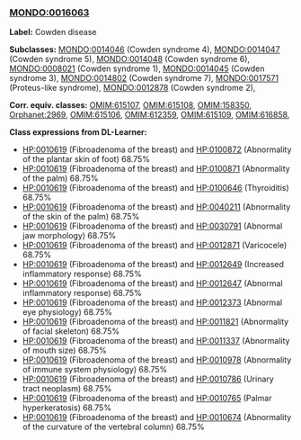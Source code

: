 
### [MONDO:0016063](http://purl.obolibrary.org/obo/MONDO_0016063)
**Label:** Cowden disease

**Subclasses:** [MONDO:0014046](http://purl.obolibrary.org/obo/MONDO_0014046) (Cowden syndrome 4), [MONDO:0014047](http://purl.obolibrary.org/obo/MONDO_0014047) (Cowden syndrome 5), [MONDO:0014048](http://purl.obolibrary.org/obo/MONDO_0014048) (Cowden syndrome 6), [MONDO:0008021](http://purl.obolibrary.org/obo/MONDO_0008021) (Cowden syndrome 1), [MONDO:0014045](http://purl.obolibrary.org/obo/MONDO_0014045) (Cowden syndrome 3), [MONDO:0014802](http://purl.obolibrary.org/obo/MONDO_0014802) (Cowden syndrome 7), [MONDO:0017571](http://purl.obolibrary.org/obo/MONDO_0017571) (Proteus-like syndrome), [MONDO:0012878](http://purl.obolibrary.org/obo/MONDO_0012878) (Cowden syndrome 2), 

**Corr. equiv. classes:** [OMIM:615107](http://purl.obolibrary.org/obo/OMIM_615107), [OMIM:615108](http://purl.obolibrary.org/obo/OMIM_615108), [OMIM:158350](http://purl.obolibrary.org/obo/OMIM_158350), [Orphanet:2969](http://www.orpha.net/ORDO/Orphanet_2969), [OMIM:615106](http://purl.obolibrary.org/obo/OMIM_615106), [OMIM:612359](http://purl.obolibrary.org/obo/OMIM_612359), [OMIM:615109](http://purl.obolibrary.org/obo/OMIM_615109), [OMIM:616858](http://purl.obolibrary.org/obo/OMIM_616858), 

**Class expressions from DL-Learner:**

- [HP:0010619](http://purl.obolibrary.org/obo/HP_0010619) (Fibroadenoma of the breast) and [HP:0100872](http://purl.obolibrary.org/obo/HP_0100872) (Abnormality of the plantar skin of foot) 68.75%
- [HP:0010619](http://purl.obolibrary.org/obo/HP_0010619) (Fibroadenoma of the breast) and [HP:0100871](http://purl.obolibrary.org/obo/HP_0100871) (Abnormality of the palm) 68.75%
- [HP:0010619](http://purl.obolibrary.org/obo/HP_0010619) (Fibroadenoma of the breast) and [HP:0100646](http://purl.obolibrary.org/obo/HP_0100646) (Thyroiditis) 68.75%
- [HP:0010619](http://purl.obolibrary.org/obo/HP_0010619) (Fibroadenoma of the breast) and [HP:0040211](http://purl.obolibrary.org/obo/HP_0040211) (Abnormality of the skin of the palm) 68.75%
- [HP:0010619](http://purl.obolibrary.org/obo/HP_0010619) (Fibroadenoma of the breast) and [HP:0030791](http://purl.obolibrary.org/obo/HP_0030791) (Abnormal jaw morphology) 68.75%
- [HP:0010619](http://purl.obolibrary.org/obo/HP_0010619) (Fibroadenoma of the breast) and [HP:0012871](http://purl.obolibrary.org/obo/HP_0012871) (Varicocele) 68.75%
- [HP:0010619](http://purl.obolibrary.org/obo/HP_0010619) (Fibroadenoma of the breast) and [HP:0012649](http://purl.obolibrary.org/obo/HP_0012649) (Increased inflammatory response) 68.75%
- [HP:0010619](http://purl.obolibrary.org/obo/HP_0010619) (Fibroadenoma of the breast) and [HP:0012647](http://purl.obolibrary.org/obo/HP_0012647) (Abnormal inflammatory response) 68.75%
- [HP:0010619](http://purl.obolibrary.org/obo/HP_0010619) (Fibroadenoma of the breast) and [HP:0012373](http://purl.obolibrary.org/obo/HP_0012373) (Abnormal eye physiology) 68.75%
- [HP:0010619](http://purl.obolibrary.org/obo/HP_0010619) (Fibroadenoma of the breast) and [HP:0011821](http://purl.obolibrary.org/obo/HP_0011821) (Abnormality of facial skeleton) 68.75%
- [HP:0010619](http://purl.obolibrary.org/obo/HP_0010619) (Fibroadenoma of the breast) and [HP:0011337](http://purl.obolibrary.org/obo/HP_0011337) (Abnormality of mouth size) 68.75%
- [HP:0010619](http://purl.obolibrary.org/obo/HP_0010619) (Fibroadenoma of the breast) and [HP:0010978](http://purl.obolibrary.org/obo/HP_0010978) (Abnormality of immune system physiology) 68.75%
- [HP:0010619](http://purl.obolibrary.org/obo/HP_0010619) (Fibroadenoma of the breast) and [HP:0010786](http://purl.obolibrary.org/obo/HP_0010786) (Urinary tract neoplasm) 68.75%
- [HP:0010619](http://purl.obolibrary.org/obo/HP_0010619) (Fibroadenoma of the breast) and [HP:0010765](http://purl.obolibrary.org/obo/HP_0010765) (Palmar hyperkeratosis) 68.75%
- [HP:0010619](http://purl.obolibrary.org/obo/HP_0010619) (Fibroadenoma of the breast) and [HP:0010674](http://purl.obolibrary.org/obo/HP_0010674) (Abnormality of the curvature of the vertebral column) 68.75%


